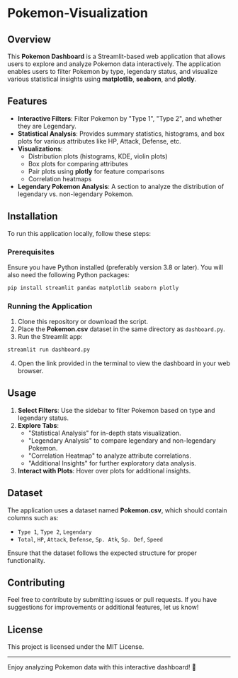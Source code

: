 # Pokemon-Visualization

## Overview
This **Pokemon Dashboard** is a Streamlit-based web application that allows users to explore and analyze Pokemon data interactively. The application enables users to filter Pokemon by type, legendary status, and visualize various statistical insights using **matplotlib**, **seaborn**, and **plotly**.

## Features
- **Interactive Filters**: Filter Pokemon by "Type 1", "Type 2", and whether they are Legendary.
- **Statistical Analysis**: Provides summary statistics, histograms, and box plots for various attributes like HP, Attack, Defense, etc.
- **Visualizations**:
  - Distribution plots (histograms, KDE, violin plots)
  - Box plots for comparing attributes
  - Pair plots using **plotly** for feature comparisons
  - Correlation heatmaps
- **Legendary Pokemon Analysis**: A section to analyze the distribution of legendary vs. non-legendary Pokemon.

## Installation
To run this application locally, follow these steps:

### Prerequisites
Ensure you have Python installed (preferably version 3.8 or later). You will also need the following Python packages:

```sh
pip install streamlit pandas matplotlib seaborn plotly
```

### Running the Application
1. Clone this repository or download the script.
2. Place the **Pokemon.csv** dataset in the same directory as `dashboard.py`.
3. Run the Streamlit app:

```sh
streamlit run dashboard.py
```

4. Open the link provided in the terminal to view the dashboard in your web browser.

## Usage
1. **Select Filters**: Use the sidebar to filter Pokemon based on type and legendary status.
2. **Explore Tabs**:
   - "Statistical Analysis" for in-depth stats visualization.
   - "Legendary Analysis" to compare legendary and non-legendary Pokemon.
   - "Correlation Heatmap" to analyze attribute correlations.
   - "Additional Insights" for further exploratory data analysis.
3. **Interact with Plots**: Hover over plots for additional insights.

## Dataset
The application uses a dataset named **Pokemon.csv**, which should contain columns such as:
- `Type 1`, `Type 2`, `Legendary`
- `Total`, `HP`, `Attack`, `Defense`, `Sp. Atk`, `Sp. Def`, `Speed`

Ensure that the dataset follows the expected structure for proper functionality.

## Contributing
Feel free to contribute by submitting issues or pull requests. If you have suggestions for improvements or additional features, let us know!

## License
This project is licensed under the MIT License.

---
Enjoy analyzing Pokemon data with this interactive dashboard! 🚀

